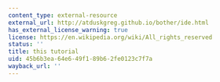 ```yaml
---
content_type: external-resource
external_url: http://atduskgreg.github.io/bother/ide.html
has_external_license_warning: true
license: https://en.wikipedia.org/wiki/All_rights_reserved
status: ''
title: this tutorial
uid: 45b6b3ea-64e6-49f1-89b6-2fe0123c7f7a
wayback_url: ''
---
```

